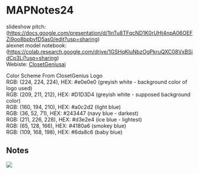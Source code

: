 # MAPNotes24
slideshow pitch: (https://docs.google.com/presentation/d/1lnTu8TFqcND1K0rUHt4npA06OEFZi9oo8bpbvfD5as0/edit?usp=sharing) <br>
alexnet model notebook: (https://colab.research.google.com/drive/1GSHqKluNbzOgPkruQXC08VxBSidCp3Lj?usp=sharing) <br>
Webiste: [ClosetGeniusai](https://tinyurl.com/ClosetGeniusai) <br>

Color Scheme From ClosetGenius Logo <br>
RGB: (224, 224, 224), HEX: #e0e0e0 (greyish white - background color of logo used) <br>
RGB: (209, 211, 212), HEX: #D1D3D4 (greyish white - supposed background color) <br>
RGB: (160, 194, 210), HEX: #a0c2d2 (light blue) <br>
RGB: (36, 52, 71), HEX: #243447 (navy blue - darkest) <br>
RGB: (211, 226, 228), HEX: #d3e2e4 (ice blue - lightest) <br>
RGB: (65, 128, 166), HEX: #4180a6 (smokey blue) <br>
RGB: (109, 168, 198), HEX: #6da8c6 (baby blue) <br>
## Notes
<img src="https://media-cdn.tripadvisor.com/media/photo-s/1a/44/d4/dc/photoes-from-exursions.jpg">
